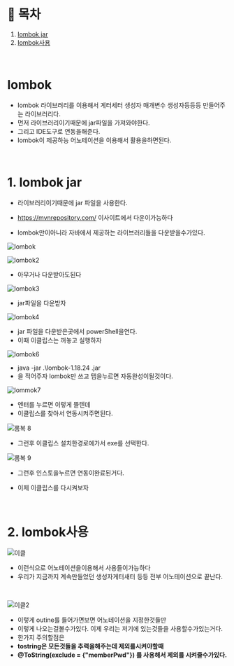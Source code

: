 # 🔖 목차

1. [lombok jar](#1-lombok-jar)<br/>
2. [lombok사용](#2-lombok사용)<br/>

<br/>



# lombok

- lombok 라이브러리를 이용해서 게터세터 생성자 매개변수 생성자등등등 만들어주는 라이브러리다.
- 먼저 라이브러리이기때문에 jar파일을 가져와야한다.
- 그리고 IDE도구로 연동을해준다.
- lombok이 제공하능 어노테이션을 이용해서 활용을하면된다.



<br/>



# 1. lombok jar

- 라이브러리이기때문에 jar 파일을 사용한다.

- https://mvnrepository.com/ 이사이트에서 다운이가능하다
- lombok만이아니라 자바에서 제공하는 라이브러리들을 다운받을수가있다.



![lombok](https://user-images.githubusercontent.com/126074577/243721124-6e8f7519-4562-43ba-84dc-760fabd62c97.png)

![lombok2](https://user-images.githubusercontent.com/126074577/243721130-36ccea76-2868-485f-86d2-f42cf072b6da.png)

- 아무거나 다운받아도된다 

![lombok3](https://user-images.githubusercontent.com/126074577/243721130-36ccea76-2868-485f-86d2-f42cf072b6da.png)

- jar파일을 다운받자

![lombok4](https://user-images.githubusercontent.com/126074577/243721145-2046964b-ec13-42ba-9dc5-2ae99e20c02f.png)

- jar 파일을 다운받은곳에서 powerShell을연다.
- 이때 이클립스는 꺼놓고 실행하자



![lombok6](https://user-images.githubusercontent.com/126074577/243721156-61bca82b-5fe6-464a-a928-a2de42ce86f2.png)

- java -jar .\lombok-1.18.24 .jar 
- 을 적어주자 lombok만 쓰고 탭을누르면 자동완성이될것이다.



![lommok7](https://user-images.githubusercontent.com/126074577/243721195-34ed148c-1125-45a1-b8e5-952149a644ae.png)

- 엔터를 누르면 이렇게 뜰텐데
- 이클립스를 찾아서 연동시켜주면된다.

![롬복 8](https://user-images.githubusercontent.com/126074577/243721195-34ed148c-1125-45a1-b8e5-952149a644ae.png)

- 그런후 이클립스 설치한경로에가서 exe를 선택한다.

![롬복 9](https://user-images.githubusercontent.com/126074577/243721222-7d448026-0fec-403a-bf6a-47114ac02afc.png)

- 그런후 인스토을누르면 연동이완료된거다.

- 이제 이클립스를 다시켜보자

<br/>



# 2. lombok사용



![이클](https://user-images.githubusercontent.com/126074577/243721232-d81d119e-e529-4c6a-8e8e-d5f7a210b346.png)

- 이런식으로 어노테이션을이용해서 사용들이가능하다
- 우리가 지금까지 계속만들었던 생성자게터새터 등등 전부 어노테이션으로 끝난다.



<br/>



![이클2](https://user-images.githubusercontent.com/126074577/243721246-87dfec4a-805b-4670-acc1-dea7b09b9ba0.png)

- 이렇게  outine를 들어가면보면 어노테이션을 지정한것들만
- 이렇게 나오는걸볼수가있다. 이제 우리는 저기에 있는것들을 사용할수가있는거다.
- 한가지 주의할점은
- **tostring은 모든것들을 추력을해주는데 제외를시켜야할때**
- **@ToString(exclude = {"memberPwd"}) 를 사용해서 제외를 시켜줄수가있다.**



<br/>







